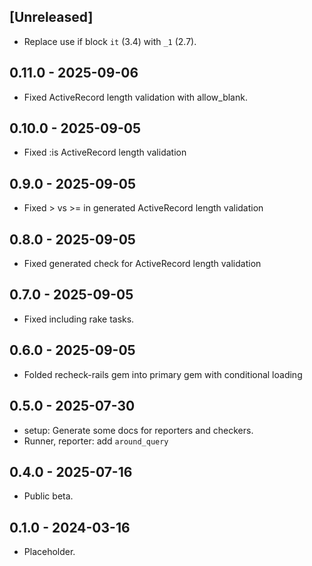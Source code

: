 ## [Unreleased]

* Replace use if block `it` (3.4) with `_1` (2.7).

## 0.11.0 - 2025-09-06

* Fixed ActiveRecord length validation with allow_blank.

## 0.10.0 - 2025-09-05

* Fixed :is ActiveRecord length validation

## 0.9.0 - 2025-09-05

* Fixed > vs >= in generated ActiveRecord length validation

## 0.8.0 - 2025-09-05

* Fixed generated check for ActiveRecord length validation

## 0.7.0 - 2025-09-05

* Fixed including rake tasks.

## 0.6.0 - 2025-09-05

* Folded recheck-rails gem into primary gem with conditional loading

## 0.5.0 - 2025-07-30

* setup: Generate some docs for reporters and checkers.
* Runner, reporter: add `around_query`

## 0.4.0 - 2025-07-16

* Public beta.

## 0.1.0 - 2024-03-16

* Placeholder.
